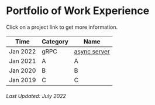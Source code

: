# Portfolio of Work Experience

Click on a project link to get more information.


Time|Category|Name
-|-|-
Jan 2022|gRPC|[async server](https://charleshwankong.github.io/Kaggle-and-Machine-Learning/)
Jan 2021|A|A
Jan 2020|B|B
Jan 2019|C|C
###### Last Updated: July 2022

